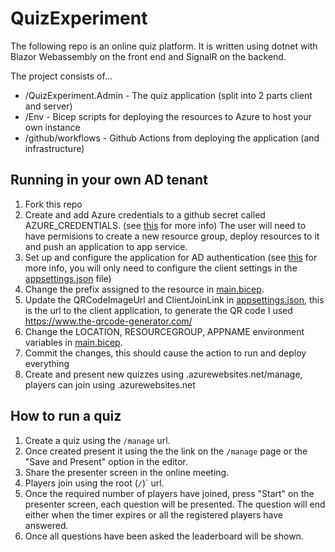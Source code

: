 # QuizExperiment

The following repo is an online quiz platform.  It is written using dotnet with Blazor Webassembly on the front end and SignalR on the backend.

The project consists of...

* /QuizExperiment.Admin - The quiz application (split into 2 parts client and server)
* /Env - Bicep scripts for deploying the resources to Azure to host your own instance
* /github/workflows - Github Actions from deploying the application (and infrastructure)

## Running in your own AD tenant

1. Fork this repo
2. Create and add Azure credentials to a github secret called AZURE_CREDENTIALS. (see [this](https://docs.microsoft.com/en-us/azure/developer/github/connect-from-azure?tabs=azure-portal%2Cwindows#use-the-azure-login-action-with-a-service-principal-secret) for more info) The user will need to have permisions to create a new resource group, deploy resources to it and push an application to app service.
3. Set up and configure the application for AD authentication (see [this](https://docs.microsoft.com/en-us/aspnet/core/blazor/security/webassembly/hosted-with-azure-active-directory?view=aspnetcore-6.0#client-app-configuration) for more info, you will only need to configure the client settings in the [appsettings.json](./QuizExperiment.Admin/Client/wwwroot/appsettings.json) file)
4. Change the prefix assigned to the resource in [main.bicep](./Env/main.bicep).
5. Update the QRCodeImageUrl and ClientJoinLink in [appsettings.json](./QuizExperiment.Admin/Client/wwwroot/appsettings.json), this is the url to the client application, to generate the QR code I used https://www.the-qrcode-generator.com/
6. Change the LOCATION, RESOURCEGROUP, APPNAME environment variables in [main.bicep](./Env/main.bicep).
7. Commit the changes, this should cause the action to run and deploy everything
8. Create and present new quizzes using <APPNAME>.azurewebsites.net/manage, players can join using <APPNAME>.azurewebsites.net

## How to run a quiz

1. Create a quiz using the `/manage` url.
2. Once created present it using the the link on the `/manage` page or the "Save and Present" option in the editor.
3. Share the presenter screen in the online meeting.
4. Players join using the root (`/`)` url.
5. Once the required number of players have joined, press "Start" on the presenter screen, each question will be presented.  The question will end either when the timer expires or all the registered players have answered.
6. Once all questions have been asked the leaderboard will be shown.
